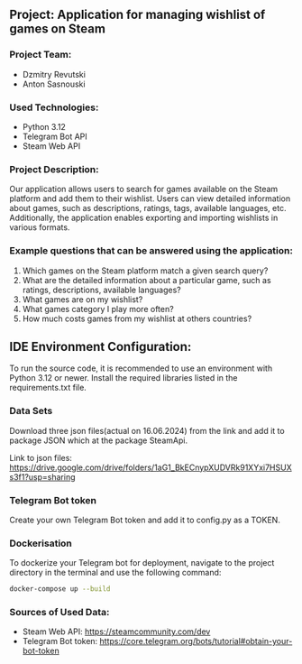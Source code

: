 ## Project: Application for managing wishlist of games on Steam

### Project Team:
- Dzmitry Revutski
- Anton Sasnouski

### Used Technologies:
- Python 3.12
- Telegram Bot API
- Steam Web API

### Project Description:
Our application allows users to search for games available on the Steam platform and add them to their wishlist. Users can view detailed information about games, such as descriptions, ratings, tags, available languages, etc. Additionally, the application enables exporting and importing wishlists in various formats.

### Example questions that can be answered using the application:
1. Which games on the Steam platform match a given search query?
2. What are the detailed information about a particular game, such as ratings, descriptions, available languages?
3. What games are on my wishlist?
4. What games category I play more often?
5. How much costs games from my wishlist at others countries?

## IDE Environment Configuration:
To run the source code, it is recommended to use an environment with Python 3.12 or newer. Install the required libraries listed in the requirements.txt file. 

### Data Sets
Download three json files(actual on 16.06.2024) from the link and add it to package JSON which at the package SteamApi.

Link to json files: https://drive.google.com/drive/folders/1aG1_BkECnypXUDVRk91XYxi7HSUXs3f1?usp=sharing

### Telegram Bot token
Create your own Telegram Bot token and add it to config.py as a TOKEN.

### Dockerisation
To dockerize your Telegram bot for deployment, navigate to the project directory in the terminal and use the following command: 

```bash
docker-compose up --build
```

### Sources of Used Data:
- Steam Web API: https://steamcommunity.com/dev
- Telegram Bot token: https://core.telegram.org/bots/tutorial#obtain-your-bot-token
